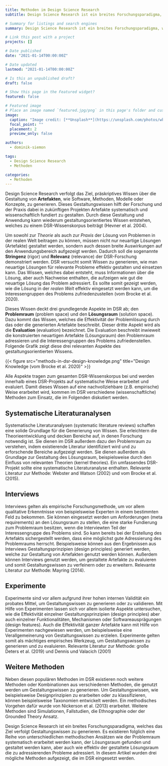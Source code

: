 ```yaml
---
title: Methoden im Design Science Research
subtitle: Design Science Research ist ein breites Forschungsparadigma, welches das Ziel verfolgt Gestaltungswissen zu generieren. Es existieren eine Reihe von unterschiedlichen methodischen Ansätzen, die ihre Anwendung im DSR finden können. In diesem Blogpost werden drei relevante Methoden vorgestellt.

# Summary for listings and search engines
summary: Design Science Research ist ein breites Forschungsparadigma, welches das Ziel verfolgt Gestaltungswissen zu generieren. Es existieren eine Reihe von unterschiedlichen methodischen Ansätzen, die ihre Anwendung im DSR finden können. In diesem Blogpost werden drei relevante Methoden vorgestellt.

# Link this post with a project
projects: []

# Date published
date: "2021-01-14T00:00:00Z"

# Date updated
lastmod: "2021-01-14T00:00:00Z"

# Is this an unpublished draft?
draft: false

# Show this page in the Featured widget?
featured: false

# Featured image
# Place an image named `featured.jpg/png` in this page's folder and customize its options here.
image:
  caption: "Image credit: [**Unsplash**](https://unsplash.com/photos/wk833OrQLJE)"
  focal_point: ""
  placement: 2
  preview_only: false

authors:
  - dominik-siemon

tags:
  - Design Science Research
  - Methoden

categories:
  - Methoden
---
```


Design Science Research verfolgt das Ziel, präskriptives Wissen über die Gestaltung von **Artefakten**, wie Software, Methoden, Modelle oder Konzepte, zu generieren. Dieses Gestaltungswissen hilft der Forschung und der Praxis dabei in zukünftigen Projekten Artefakte systematisch und wissenschaftlich fundiert zu gestalten. Durch diese Gestaltung und Anwendung kann wiederum gestaltungsorientiertes Wissen entstehen, welches zu einem DSR-Wissenskorpus beiträgt (Hevner et al. 2004).

Um sowohl zur _Theorie_ als auch zur _Praxis_ der Lösung von Problemen in der realen Welt beitragen zu können, müssen nicht nur neuartige Lösungen (Artefakte) gestaltet werden, sondern auch dessen breite Auswirkungen auf den Anwendungsbereich aufgezeigt werden. Dadurch soll die sogenannte **Stringenz** (rigor) und **Relevanz** (relevance) der DSR-Forschung demonstriert werden. DSR versucht somit Wissen zu generieren, wie man neuartige Lösungen für relevante Probleme effektiv gestalten und einsetzen kann. Das Wissen, welches dabei entsteht, muss Informationen über die Lösung, aber auch Nachweise enthalten, die aufzeigen wie gut die neuartige Lösung das Problem adressiert. Es sollte somit gezeigt werden, wie die Lösung in der _realen Welt_ effektiv eingesetzt werden kann, um die Interessengruppen des Problems zufriedenzustellen (vom Brocke et al. 2020).

Dieses Wissen deckt drei grundlegende Aspekte im DSR ab; den **Problemraum** (problem space) und den **Lösungsraum** (solution space). Dazu kommt das Wissen, welches die Effektivität der Problemlösung durch das oder die generierten Artefakte beschreibt. Dieser dritte Aspekt wird als die **Evaluation** (evaluation) bezeichnet. Die Evaluation beschreibt inwieweit die konstruierten neuartigen Artefakte (Lösungsraum) den Problemraum adressieren und die Interessengruppen des Problems zufriedenstellen. Folgende Grafik zeigt diese drei relevanten Aspekte des gestaltungsorientierten Wissens.

{{< figure src="methods-in-dsr-design-knowledge.png" title="Design Knowledge (vom Brocke et al. 2020)" >}}

Alle Aspekte tragen zum gesamten DSR-Wissenskorpus bei und werden innerhalb eines DSR-Projekts auf systematische Weise erarbeitet und evaluiert. Damit dieses Wissen auf eine nachvollziehbare (z.B. empirische) Weise erarbeitet wird, kommen im DSR verschiedene (wissenschaftliche) Methoden zum Einsatz, die im Folgenden diskutiert werden.

## Systematische Literaturanalysen

Systematische Literaturanalysen (systematic literature reviews) schaffen eine solide Grundlage für die Generierung von Wissen. Sie erleichtern die Theorieentwicklung und decken Bereiche auf, in denen Forschung notwendig ist. Sie dienen im DSR außerdem dazu den Problemraum zu verstehen, indem existierende Literatur identifiziert wird und zu erforschende Bereiche aufgezeigt werden. Sie dienen außerdem als Grundlage zur Gestaltung des Lösungsraum, beispielsweise durch den Einfluss von relevanten Theorien (kernel theories). Ein umfassendes DSR-Projekt sollte eine systematische Literaturanalyse enthalten. Relevante Literatur zur Methode: Webster and Watson (2002) und vom Brocke et al. (2015).

## Interviews

Interviews gelten als empirische Forschungsmethode, um vor allem qualitative Erkenntnisse von beispielsweise Experten in einem bestimmten Feld zu bekommen. Sie können eingesetzt werden um Anforderungen (meta requirements) an den Lösungsraum zu stellen, die eine starke Fundierung zum Problemraum besitzen, wenn die Interviewten Teil der Interessengruppe des Problems sind. So kann bereits bei der Erstellung des Artefakts sichergestellt werden, dass eine möglichst gute Adressierung des Problemraums herrscht. Beispielsweise können aus den Ergebnissen aus Interviews Gestaltungsprinzipien (design principles) generiert werden, welche zur Gestaltung von Artefakten genutzt werden können. Außerdem können Interviews genutzt werden, um gestaltete Artefakte zu evaluieren und somit Gestaltungswissen zu verfeinern oder zu erweitern. Relevante Literatur zur Methode: Mayring (2014).

## Experimente

Experimente sind vor allem aufgrund ihrer hohen internen Validität ein probates Mittel, um Gestaltungswissen zu generieren oder zu validieren. Mit Hilfe von Experimenten lassen sich vor allem isolierte Aspekte untersuchen, wie die Effektivität einzelner Gestaltungsprinzipien (design principles) aber auch einzelner Funktionalitäten, Mechanismen oder Softwareausprägungen (design features). Auch die Effektivität ganzer Artefakte kann mit Hilfe von Experimenten nachgewiesen werden, um beispielsweise eine Verallgemeinerung von Gestaltungswissen zu erzielen. Experimente gelten somit als mächtiges empirisches Werkzeug, um Gestaltungswissen zu generieren und zu evaluieren. Relevante Literatur zur Methode: große Deters et al. (2019) und Dennis und Valacich (2001)

## Weitere Methoden

Neben diesen populären Methoden im DSR existieren noch weitere Methoden oder Kombinationen aus verschiedenen Methoden, die genutzt werden um Gestaltungswissen zu generieren. Um Gestaltungswissen, wie beispielsweise Designprinzipien zu erarbeiten oder zu klassifizieren, können beispielsweise Taxonomien entwickelt werden. Ein methodisches Vorgehen dafür wurde von Nickerson et al. (2013) erarbeitet. Weitere Methoden sind Simulationen, Fallstudien, die Ethnographie oder der Grounded Theory Ansatz.

Design Science Research ist ein breites Forschungsparadigma, welches das Ziel verfolgt Gestaltungswissen zu generieren. Es existieren folglich eine Reihe von unterschiedlichen methodischen Ansätzen wie der Problemraum systematisch erarbeitet werden kann, der Lösungsraum gefunden und gestaltet werden kann, aber auch wie effektiv der gestaltete Lösungsraum die zu adressierenden Probleme adressiert. In diesem Artikel wurden drei mögliche Methoden aufgezeigt, die im DSR eingesetzt werden.
